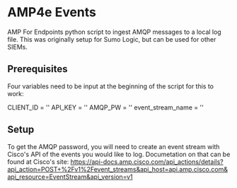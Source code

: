 # AMP4e Events
AMP For Endpoints python script to ingest AMQP messages to a local log file. This was originally setup for Sumo Logic, but can be used for other SIEMs.

## Prerequisites
Four variables need to be input at the beginning of the script for this to work:

CLIENT_ID = ''
API_KEY = ''
AMQP_PW = ''
event_stream_name = ''

## Setup
To get the AMQP password, you will need to create an event stream with Cisco's API of the events you would like to log. Documetation on that can be found at Cisco's site: https://api-docs.amp.cisco.com/api_actions/details?api_action=POST+%2Fv1%2Fevent_streams&api_host=api.amp.cisco.com&api_resource=EventStream&api_version=v1

